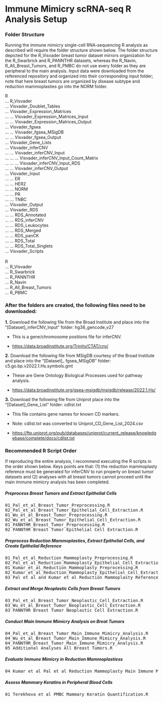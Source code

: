 # **Immune Mimicry scRNA-seq R Analysis Setup** #

### **Folder Structure** ###

Running the immune mimicry single-cell RNA-sequencing R analysis as described will require the folder structure shown below. The folder structure depicted for the R_Visvader breast tumor dataset mirrors organization for the R_Swarbrick and R_PANNTHR datasets, whereas the R_Navin, R_All_Breast_Tumors, and R_PMBC do not use every folder as they are peripheral to the main analysis. Input data were downloaded from the referenced repository and organized into their corresponding input folder; note that here breast tumors are organized by disease subtype and reduction mammoplasties go into the NORM folder.  

R \
... R_Visvader  \
... Visvader_Doublet_Tables  \
... Visvader_Expression_Matrices  \
... ... Visvader_Expression_Matrices_Input  \
... ... Visvader_Expression_Matrices_Output  \
... Visvader_fgsea  \
... ... Visvader_fgsea_MSigDB  \
... ... Visvader_fgsea_Output  \
... Visvader_Gene_Lists  \
... Visvader_inferCNV  \
... ... Visvader_inferCNV_Input  \
... ... ... Visvader_inferCNV_Input_Count_Matrix  \
... ... ... Visvader_inferCNV_Input_RDS  \
... ... Visvader_inferCNV_Output  \
... Visvader_Input  \
... ... ER  \
... ... HER2  \
... ... NORM  \
... ... PR  \
... ... TNBC  \
... Visvader_Output  \
... Visvader_RDS  \
... ... RDS_Annotated  \
... ... RDS_inferCNV  \
... ... RDS_Leukocytes  \
... ... RDS_Merged  \
... ... RDS_panCK  \
... ... RDS_Total  \
... ... RDS_Total_Singlets  \
... Visvader_Scripts \
\
R \
... R_Visvader  \
... R_Swarbrick  \
... R_PANNTHR  \
... R_Navin  \
... R_All_Breast_Tumors  \
... R_PBMC

### **After the folders are created, the following files need to be downloaded:** ###

**1.**	Download the following file from the Broad Institute and place into the “[Dataset]_inferCNV_Input” folder: hg38_gencode_v27

* This is a gene/chromosome positions file for inferCNV.

* https://data.broadinstitute.org/Trinity/CTAT/cnv/

**2.**	Download the following file from MSigDB courtesy of the Broad Institute and place into the “[Dataset]_ fgsea_MSigDB” folder: c5.go.bp.v2022.1.Hs.symbols.gmt

* These are Gene Ontology Biological Processes used for pathway analysis.

* https://data.broadinstitute.org/gsea-msigdb/msigdb/release/2022.1.Hs/

**3.**	Download the following file from Uniprot place into the “[Dataset]_Gene_List” folder: cdlist.txt

* This file contains gene names for known CD markers.

* Note: cdlist.txt was converted to Uniprot_CD_Gene_List_2024.csv

* https://ftp.uniprot.org/pub/databases/uniprot/current_release/knowledgebase/complete/docs/cdlist.txt

### **Recommended R Script Order** ###

If reproducing the entire analysis, I recommend executing the R scripts in the order shown below. Keys points are that: (1) the reduction mammoplasty reference must be generated for inferCNV to run properly on breast tumor datasets and (2) analyses with all breast tumors cannot proceed until the main immune mimicry analysis has been completed. 

##### **Preprocess Breast Tumors and Extract Epithelial Cells** #####
<pre>
01_Pal_et_al_Breast_Tumor_Preprocessing.R
02_Pal_et_al_Breast_Tumor_Epithelial_Cell_Extraction.R
01_Wu_et_al_Breast_Tumor_Preprocessing.R
02_Wu_et_al_Breast_Tumor_Epithelial_Cell_Extraction.R
01_PANNTHR_Breast_Tumor_Preprocessing.R
02_PANNTHR_Breast_Tumor_Epithelial_Cell_Extraction.R
</pre>

##### **Preprocess Reduction Mammoplasties, Extract Epithelial Cells, and Create Epithelial Reference** #####
<pre>
01_Pal_et_al_Reduction_Mammoplasty_Preprocessing.R
02_Pal_et_al_Reduction_Mammoplasty_Epithelial_Cell_Extraction.R
01_Kumar_et_al_Reduction_Mammoplasty_Preprocessing.R
02_Kumar_et_al_Reduction_Mammoplasty_Epithelial_Cell_Extraction.R
03_Pal_et_al_and_Kumar_et_al_Reduction_Mammoplasty_Reference_Creation.R
</pre>

##### **Extract and Merge Neoplastic Cells from Breast Tumors** #####
<pre>
03_Pal_et_al_Breast_Tumor_Neoplastic_Cell_Extraction.R
03_Wu_et_al_Breast_Tumor_Neoplastic_Cell_Extraction.R
03_PANNTHR_Breast_Tumor_Neoplastic_Cell_Extraction.R
</pre>

##### **Conduct Main Immune Mimicry Analysis on Breat Tumors** #####
<pre>
04_Pal_et_al_Breast_Tumor_Main_Immune_Mimicry_Analysis.R
04_Wu_et_al_Breast_Tumor_Main_Immune_Mimicry_Analysis.R
04_PANNTHR_Breast_Tumor_Main_Immune_Mimicry_Analysis.R
05_Additional_Analyses_All_Breast_Tumors.R
</pre>

##### **Evaluate Immune Mimicry in Reduction Mammoplastiess** #####
<pre>
04_Kumar_et_al_Pal_et_al_Reduction_Mammoplasty_Main_Immune_Mimicry_Analysis.R
</pre>

##### **Assess Mammary Keratins in Peripheral Blood Cells** #####
<pre>
01_Terekhova_et_al_PMBC_Mammary_Keratin_Quantification.R
</pre>

